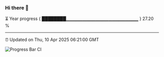 ### Hi there 👋

⏳ Year progress { ████████▁▁▁▁▁▁▁▁▁▁▁▁▁▁▁▁▁▁▁▁▁▁ } 27.20 %

---

⏰ Updated on Thu, 10 Apr 2025 06:21:00 GMT

![Progress Bar CI](https://github.com/liununu/liununu/workflows/Progress%20Bar%20CI/badge.svg)
